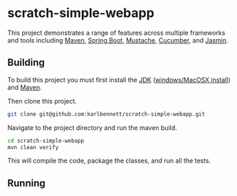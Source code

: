 scratch-simple-webapp
==============

This project demonstrates a range of features across multiple frameworks and tools including
[Maven](https://maven.apache.org/), [Spring Boot](http://projects.spring.io/spring-boot/),
[Mustache](https://mustache.github.io/), [Cucumber](https://cucumber.io/), and [Jasmin](http://jasmine.github.io/).

## Building

To build this project you must first install the [JDK](http://openjdk.java.net/install/)
([windows/MacOSX install](http://www.oracle.com/technetwork/java/javase/downloads/jdk8-downloads-2133151.html)) and
[Maven](https://maven.apache.org/install.html).

Then clone this project.
```bash
git clone git@github.com:karlbennett/scratch-simple-webapp.git
```

Navigate to the project directory and run the maven build.
```bash
cd scratch-simple-webapp
mvn clean verify
```

This will compile the code, package the classes, and run all the tests.

## Running

